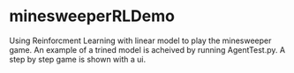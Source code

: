# minesweeperRLDemo
Using Reinforcment Learning with linear model to play the minesweeper game. An example of a trined model is acheived by running  AgentTest.py. A step by step game is shown with a ui.
